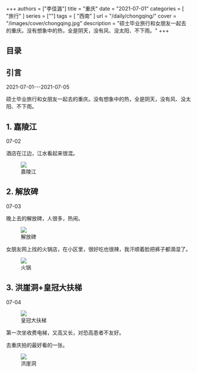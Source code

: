 +++
authors = ["李佳潞"]
title = "重庆"
date = "2021-07-01"
categories = [
    "旅行"
]
series = [""]
tags = [
    "西南"
]
url = "/daily/chongqing/"
cover = "/images/cover/chongqing.jpg"
description = "硕士毕业旅行和女朋友一起去的重庆。没有想象中的热，全是阴天，没有风、没太阳、不下雨。"
+++
<!DOCTYPE html>
<html lang="zh-CN">
<head>
    <meta charset="UTF-8">
    <meta name="viewport" content="width=device-width, initial-scale=1.0">
    <link rel="stylesheet" href="/assets/css/styles.css">    
    <script src="/assets/js/toc.js"></script>    
</head>
<body>
    <article>
        <nav>
            <h2>目录</h2>
            <ul id="toc">
                <!-- 目录项会在这里动态生成 -->
            </ul>
        </nav>
        <section>
            <h2>引言</h2>
            <p>2021-07-01---2021-07-05</p>
            <p>硕士毕业旅行和女朋友一起去的重庆。没有想象中的热，全是阴天，没有风、没太阳、不下雨。</p>
        </section>
        <section>
            <h2>1. 嘉陵江</h2>
            <p>07-02 <i class="fas fa-cloud"></i></p>
            <p>酒店在江边，江水看起来很混。</p>
            <div class="container">
                <div class="image">
                    <figure>
                        <!-- Fancybox -->
                            <a data-fancybox="gallery" href="https://cdn.heirenlop.com/daily-record/chongqing4.jpg">
    <img src="https://cdn.heirenlop.com/daily-record/chongqing4.jpg" loading="lazy">
                        </a>
                        <figcaption>嘉陵江</figcaption>
                    </figure>
                </div>
            </div>
        </section>
        <section>
            <h2>2. 解放碑</h2>
            <p>07-03 <i class="fas fa-cloud"></i></p>
            <p>晚上去的解放碑，人很多，热闹。</p>
            <div class="container">
                <div class="image">
                    <figure>
                            <a data-fancybox="gallery" href="https://cdn.heirenlop.com/daily-record/chongqing2.jpg">
    <img src="https://cdn.heirenlop.com/daily-record/chongqing2.jpg" loading="lazy">
                        </a>
                        <figcaption>解放碑</figcaption>
                    </figure>
                </div>
            </div>
            <p>女朋友网上找的火锅店，在小区里，很好吃也很辣，我汗顺着脸把裤子都滴湿了。</p>
            <div class="container">
                <div class="image">
                    <figure>
                            <a data-fancybox="gallery" href="https://cdn.heirenlop.com/daily-record/chongqing3.jpg">
    <img src="https://cdn.heirenlop.com/daily-record/chongqing3.jpg" loading="lazy">
</a>
                        <figcaption>火锅</figcaption>
                    </figure>
                </div>
            </div>
        </section>
        <section>
            <h2>3. 洪崖洞+皇冠大扶梯</h2>
            <p>07-04 <i class="fas fa-cloud"></i></p>
            <div class="container">
                <div class="image">
                    <figure>
                            <a data-fancybox="gallery" href="https://cdn.heirenlop.com/daily-record/chongqing1.jpg">
    <img src="https://cdn.heirenlop.com/daily-record/chongqing1.jpg" loading="lazy">
                        </a>
                        <figcaption>皇冠大扶梯</figcaption>
                    </figure>
                </div>
                <div class="text">
                    <p>第一次坐收费电梯，又高又长，对恐高患者不友好。</p>
                </div>
            </div>
            <div class="container">
                <div class="text">
                    <p>去重庆拍的最好看的一张。</p>
                </div>
                <div class="image">
                    <figure>
                            <a data-fancybox="gallery" href="https://cdn.heirenlop.com/daily-record/chongqing5.jpg">
    <img src="https://cdn.heirenlop.com/daily-record/chongqing5.jpg" loading="lazy">
                        </a>
                        <figcaption>洪崖洞</figcaption>
                    </figure>
                </div>
            </div>
        </section>
    </article>
</body>
</html>
